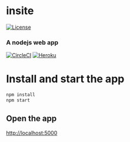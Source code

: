 # insite
[![License](https://img.shields.io/badge/license-Apache%202-4EB1BA.svg)](https://www.apache.org/licenses/LICENSE-2.0.html)

### A nodejs web app

[![CircleCI](https://img.shields.io/circleci/project/github/airdata/insite.svg)](https://circleci.com/gh/airdata/insite) 
[![Heroku](https://heroku-badge.herokuapp.com/?app=heroku-badge&style=flat)](https://insite-rumen.herokuapp.com/projects.html)

# Install and start the app
```javascript
npm install
npm start
```
## Open the app

 [http://localhost:5000](https://localhost:5000)